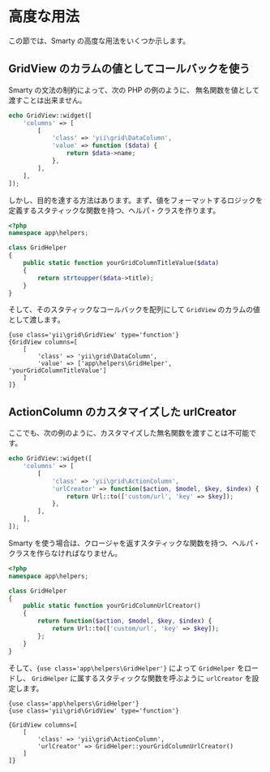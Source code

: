高度な用法
==========

この節では、Smarty の高度な用法をいくつか示します。

## GridView のカラムの値としてコールバックを使う

Smarty の文法の制約によって、次の PHP の例のように、
無名関数を値として渡すことは出来ません。

```php
echo GridView::widget([
    'columns' => [
        [
            'class' => 'yii\grid\DataColumn',
            'value' => function ($data) {
                return $data->name;
            },
        ],
    ],
]);
```

しかし、目的を達する方法はあります。まず、値をフォーマットするロジックを定義するスタティックな関数を持つ、ヘルパ・クラスを作ります。

```php
<?php
namespace app\helpers;

class GridHelper
{
    public static function yourGridColumnTitleValue($data)
    {
        return strtoupper($data->title);
    }
}
```

そして、そのスタティックなコールバックを配列にして `GridView` のカラムの値として渡します。

```smarty
{use class='yii\grid\GridView' type='function'}
{GridView columns=[
    [
        'class' => 'yii\grid\DataColumn',
        'value' => ['app\helpers\GridHelper', 'yourGridColumnTitleValue']
    ]
]}
```

## ActionColumn のカスタマイズした urlCreator

ここでも、次の例のように、カスタマイズした無名関数を渡すことは不可能です。

```php
echo GridView::widget([
    'columns' => [
        [
            'class' => 'yii\grid\ActionColumn',
            'urlCreator' => function($action, $model, $key, $index) {
                return Url::to(['custom/url', 'key' => $key]);
            },
        ],
    ],
]);
```

Smarty を使う場合は、クロージャを返すスタティックな関数を持つ、ヘルパ・クラスを作らなければなりません。

```php
<?php
namespace app\helpers;

class GridHelper
{
    public static function yourGridColumnUrlCreator()
    {
        return function($action, $model, $key, $index) {
            return Url::to(['custom/url', 'key' => $key]);
        };
    }
}
```

そして、`{use class='app\helpers\GridHelper'}` によって `GridHelper` をロードし、
`GridHelper` に属するスタティックな関数を呼ぶように `urlCreator` を設定します。

```smarty
{use class='app\helpers\GridHelper'}
{use class='yii\grid\GridView' type='function'}

{GridView columns=[
    [
        'class' => 'yii\grid\ActionColumn',
        'urlCreator' => GridHelper::yourGridColumnUrlCreator()
    ]
]}
```

